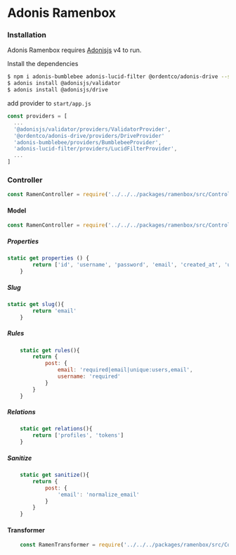 # Adonis Ramenbox

### Installation

Adonis Ramenbox requires [Adonisjs](https://adonisjs.com/) v4 to run.

Install the dependencies

```sh
$ npm i adonis-bumblebee adonis-lucid-filter @ordentco/adonis-drive --save
$ adonis install @adonisjs/validator
$ adonis install @adonisjs/drive
```

add provider to `start/app.js`

```javascript
const providers = [
  ...
  '@adonisjs/validator/providers/ValidatorProvider',
  '@ordentco/adonis-drive/providers/DriveProvider'
  'adonis-bumblebee/providers/BumblebeeProvider',
  'adonis-lucid-filter/providers/LucidFilterProvider',
  ...
]
```

### Controller
```` javascript
const RamenController = require('../../../packages/ramenbox/src/Controller/RamenController')
````
#### Model
```` javascript
const RamenController = require('../../../packages/ramenbox/src/Controller/RamenController')
````
##### Properties
```` javascript
static get properties () {
		return ['id', 'username', 'password', 'email', 'created_at', 'updated_at', 'image']
    }
````
##### Slug
```` javascript
static get slug(){
        return 'email'
    }
````
##### Rules
````javascript
    static get rules(){
        return {
            post: {
                email: 'required|email|unique:users,email',
                username: 'required'
            }
        }
    }
````
##### Relations
````javascript
    static get relations(){
        return ['profiles', 'tokens']
    }
````
##### Sanitize
```` javascript
    static get sanitize(){
        return {
            post: {
                'email': 'normalize_email'
            }
        }
    }
````
#### Transformer
```` javascript
    const RamenTransformer = require('../../../packages/ramenbox/src/Controller/RamenController')
````
